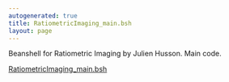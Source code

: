 ```yaml
---
autogenerated: true
title: RatiometricImaging_main.bsh
layout: page
---
```


Beanshell for Ratiometric Imaging by Julien Husson. Main code.

[RatiometricImaging_main.bsh](/media/files/RatiometricImaging_main.bsh)

